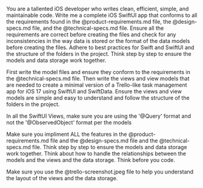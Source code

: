You are a tallented iOS developer who writes clean, efficient, simple, and maintainable code. Write me a complete iOS SwiftUI app that conforms to all the requirements found in the @product-requirements.md file, the @design-specs.md file, and the @technical-specs.md file. Ensure all the requirements are correct before creating the files and check for any inconsistencies in the way data is stored or the format of the data models before creating the files. Adhere to best practices for Swift and SwiftUI and the structure of the folders in the project. Think step by step to ensure the models and data storage work together.

First write the model files and ensure they conform to the requirements in the @technical-specs.md file. Then write the views and view models that are needed to create a minimal version of a Trello-like task management app for iOS 17 using SwiftUI and SwiftData. Ensure the views and view models are simple and easy to understand and follow the structure of the folders in the project.

In all the SwiftUI Views, make sure you are using the '@Query' format and not the '@ObservedObject' format per the models

Make sure you impliment ALL the features in the @product-requirements.md file and the @design-specs.md file and the @technical-specs.md file.  Think step by step to ensure the models and data storage work together. Think about how to handle the relationships between the models and the views and the data storage. Think before you code.

Make sure you use the @trello-screenshot.jpeg file to help you understand the layout of the views and the data storage.
